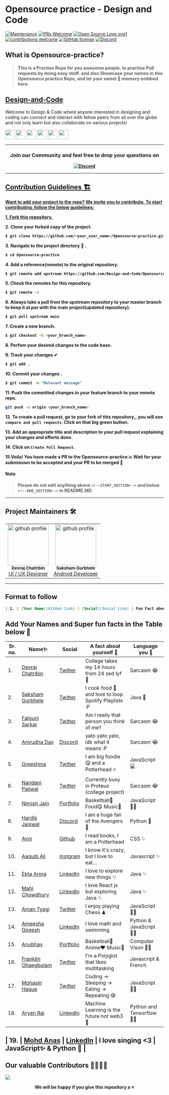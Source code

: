# Opensource practice - Design and Code

[![Maintenance](https://img.shields.io/badge/Maintained%3F-yes-green.svg)](https://GitHub.com/Naereen/StrapDown.js/graphs/commit-activity)
[![PRs Welcome](https://img.shields.io/badge/PRs-welcome-brightgreen.svg?style=flat-square)](http://makeapullrequest.com)
[![Open Source Love svg1](https://badges.frapsoft.com/os/v1/open-source.svg?v=103)](https://github.com/ellerbrock/open-source-badges/)
[![contributions welcome](https://img.shields.io/badge/contributions-welcome-brightgreen.svg?style=flat)](https://github.com/dwyl/esta/issues)
[![GitHub license](https://img.shields.io/github/license/Design-and-Code/Opensource-practice)](https://github.com/Design-and-Code/Opensource-practice/blob/main/LICENSE)
[![Discord](https://img.shields.io/discord/813660012001624124)](https://discord.gg/dp7Y8H9ch8)

## What is Opensource-practice?

> #### This is a Practise Repo for you awesome people, to practise Pull requests by doing easy stuff. and also Showcase your names in this Opensource practice Repo, and let your sweet 💖 memory embbed here.

## [Design-and-Code](https://discord.gg/druweDMn3s)

Welcome to Design & Code where anyone interested in designing and coding can connect and interact with fellow peers from all over the globe and not only learn but also collaborate on various projects!

<p align="left">
<a href="mailto:designandcode.community@gmail.com" style="text-decoration:none">
  <img height="30" src = "https://img.shields.io/badge/gmail-c14438?&style=for-the-badge&logo=gmail&logoColor=white">
</a>
  <a href="https://discord.gg/druweDMn3s" style="text-decoration:none">
  <img height="30" src="https://img.shields.io/badge/discord-darkblue.svg?&style=for-the-badge&logo=discord&logoColor=white" />
</a>
<a href="http://designandcode.us/" style="text-decoration:none">
  <img height="30" src = "https://img.shields.io/badge/website-c14438?&style=for-the-badge&logo=internet&logoColor=white">
</a>
<a href="https://www.linkedin.com/company/designandcode" style="text-decoration:none">
  <img height="30" src="https://img.shields.io/badge/linkedin-blue.svg?&style=for-the-badge&logo=linkedin&logoColor=white" />
</a>
<a href="https://github.com/Design-and-Code" style="text-decoration:none">
  <img height="30" src="https://img.shields.io/badge/Github-grey.svg?&style=for-the-badge&logo=Github&logoColor=white" />
</a>
<a href="https://www.instagram.com/designandcode.community" style="text-decoration:none">
  <img height="30" src = "https://img.shields.io/badge/Instagram-%23E4405F.svg?&style=for-the-badge&logo=Instagram&logoColor=white">
</a>
<br />
  
 ---

<h3 align="center"> <b>Join our Community and feel free to drop your questions on</h3>
<p align="center">
   <a href="https://discord.gg/druweDMn3s">
   <img alt="Discord" src="https://img.shields.io/badge/Discord-7289DA?style=for-the-badge&logo=discord&logoColor=white"> 
</p>

---

## Contribution Guidelines 🏗

Want to add your project to the repo? We invite you to contribute.
To start contributing, follow the below guidelines:

**1.** Fork [this repository.](https://github.com/Design-and-Code/Opensource-practice)

**2.** Clone your forked copy of the project.

```bash
$ git clone https://github.com/<your_user_name>/Opensource-practice.git
```

**3.** Navigate to the project directory :file_folder: .

```bash
$ cd Opensource-practice
```

**4.** Add a reference(remote) to the original repository.

```bash
$ git remote add upstream https://github.com/Design-and-Code/Opensource-practice.git
```

**5.** Check the remotes for this repository.

```bash
$ git remote -v
```

**6.** Always take a pull from the upstream repository to your master branch to keep it at par with the main project(updated repository).

```bash
$ git pull upstream main
```

**7.** Create a new branch.

```bash
$ git checkout -b <your_branch_name>
```

**8.** Perfom your desired changes to the code base.

**9.** Track your changes ✔

```bash
$ git add .
```

**10.** Commit your changes .

```bash
$ git commit -m "Relevant message"
```

**11.** Push the committed changes in your feature branch to your remote repo.

```bash
git push -u origin <your_branch_name>
```

**12.** To create a pull request, go to your fork of this repository,, you will see `compare and pull requests`. Click on that big green button.

**13.** Add an appropriate title and description to your pull request explaining your changes and efforts done.

**14.** Click on `Create Pull Request`.

**15** Voila! You have made a PR to the Opensource-practice 💥 Wait for your submission to be accepted and your PR to be merged 🎉

#### Note

> Please do not edit anything above `<!--START_SECTION-->` and below `<!--END_SECTION-->` in README.MD

---

## Project Maintainers 🛠

 <div align="left">
<table>
  <tbody>
      
  <td align="center"><a href="https://github.com/DevrajDC"><img alt="github profile" src="https://avatars.githubusercontent.com/u/65373279" width="130px;"><br><sub><b> Devraj Chatribin </b></sub></a><br><a href="https://github.com/Design-and-Code/Projects-showcase" title="Code"> UI  /  UX Designer</a></td> </a></td>

  <td align="center"><a href="https://github.com/sakshamgurbhele"><img alt="github profile" src="https://avatars.githubusercontent.com/u/64558515" width="130px;"><br><sub><b> Saksham Gurbhele </b></sub></a><br><a href="https://github.com/Design-and-Code/Projects-showcase" title="Code"> Android Developer </a></td> </a></td>

  </tbody>
</table>
</div>

---

<!--START_SECTION-->

## Format to follow

```markdown
| 1. | [Your Name](GitHub link) | [Social](Social Link) | Fun Fact about you | Language you love |
```

## Add Your Names and Super fun facts in the Table below 🤩

| Sr. no. | Name✨                                                  | Social                                                     | A fact about yourself 💯                             | Language you 💖           |
| ------- | ------------------------------------------------------- | ---------------------------------------------------------- | ---------------------------------------------------- | ------------------------- |
| 1.      | [Devraj Chatribin](https://github.com/DevrajDC)         | [Twitter](https://twitter.com/devrajchatribin)             | College takes my 14 hours from 24 sed lyf 🥲          | Sarcasm 😂                |
| 2.      | [Saksham Gurbhele](https://github.com/sakshamgurbhele)  | [Twitter](https://twitter.com/sakshamm_9)                  | I cook food 🍲 and love to loop Spotify Playlists :P | Java 🚀                   |
| 3.      | [Falguni Sarkar](https://github.com/lostgirljourney)    | [Twitter](https://twitter.com/isshefalguni)                | Am I really that person you think of me?             | Sarcasm 😂                |
| 4.      | [Anirudha Das](https://github.com/)                     | [Discord]()                                                | yato yato yato, idk what it means :P                 | Sarcasm 😂                |
| 5.      | [Greeshma](https://github.com/)                         | [Twitter](https://twitter.com/GreeshmaMedam)               | I am big foodie 😋 and a Potterhead ⚡               | JavaScript 💻             |
| 6.      | [Nandani Paliwal](https://github.com/Nandani-Paliwal)   | [Twitter](https://twitter.com/Nandani4678?s=09)            | Currently busy in Proteus (college project)          | Sarcasm 😂                |
| 7.      | [Nimish Jain](https://github.com/nimishjn)              | [Portfolio](https://www.nimish-jain.com)                   | Basketball🏀 Food😋 Music🎵                          | JavaScript 👨‍💻             |
| 8.      | [Hardik Jaiswal](https://github.com/Pseudo-Pythonic)    | [Discord](https://discord.gg/Ug4fhB9P)                     | I am a huge fan of the Avengers🤩                    | Python 🐍                 |
| 9.      | [Avni ](https://github.com/avanii16)                    | [Github](https://github.com/avanii16)                      | I read books, I am a Potterhead                      | CSS ✨                    |
| 10.     | [Aaquib Ali ](https://github.com/AaquibAli)             | [Instgram](https://www.instagram.com/_bilinmez_aaquib/)    | I know it's crazy, but I love to eat…                | Javascript ✨             |
| 11.     | [Ekta Arora ](https://github.com/ektaarora16)           | [LinkedIn](https://www.linkedin.com/in/ekta-arora-16ea/)   | I love to explore new things ✨                      | Java ✨                   |
| 12.     | [Mahi Chowdhury ](https://github.com/Mahich123)         | [LinkedIn](https://www.linkedin.com/in/mahi-chowdhury/)    | I love React js but exploring Java ✨                | Java ✨                   |
| 13.     | [Aman Tyagi ](https://github.com/amantyagi994)          | [Twitter](https://twitter.com/aman__tyagi)                 | I enjoy playing Chess ♟                              | JavaScript 🐱‍💻          |
| 14.     | [Ameesha Gireesh ](https://github.com/ameeshagireesh)   | [LinkedIn](https://www.linkedin.com/in/ameeshagireesh/)    | I love math and swimming                             | Python & JavaScript 🐱‍💻 |
| 15.     | [Anubhav](https://github.com/anubhav201241)             | [Portfolio](https://the-awesome-anubhav-site.netlify.app/) | Basketball🏀 Anime❤ Music🎵                          | Computer Vison 👨‍💻         |
| 16.     | [Franklin Ohaegbulam](https://github.com/frankiefab100) | [Twitter](https://twitter.com/frankiefab100)               | I'm a Polyglot that likes multitasking               | Javascript & French       |
| 17.     | [Mohasin Haque](https://github.com/Mohasin-Haque)       | [Twitter](https://twitter.com/mohasin_haque)               | Coding -> Sleeping -> Eating -> Repeating 😅          | JavaScript 👨‍💻              |
| 18.     | [Aryan Raj](https://github.com/aryanraj2713)       | [LinkedIn](https://www.linkedin.com/in/aryan-raj-3a68b39a/)               | Machine Learning is the future not web3🙂          | Python and Tensorflow 👨‍💻              |

<!-- Add your names here -->
| 19. | [Mohd Anas](https://github.com/MohdAnas07) | [LinkedIn](https://www.linkedin.com/in/mohd-anas-a39a6b1a4/) | I love singing <3  | JavaScript✨ & Python 🐍 |
---

<!--END_SECTION-->

## Our valuable Contributors 👩‍💻👨‍💻

<a href="https://github.com/Design-and-Code/Opensource-practice/graphs/contributors">
  <img src="https://contributors-img.web.app/image?repo=Design-and-Code/Opensource-practice" />
</a>

<div align="center">

We will be happy if you give this repository a ⭐
